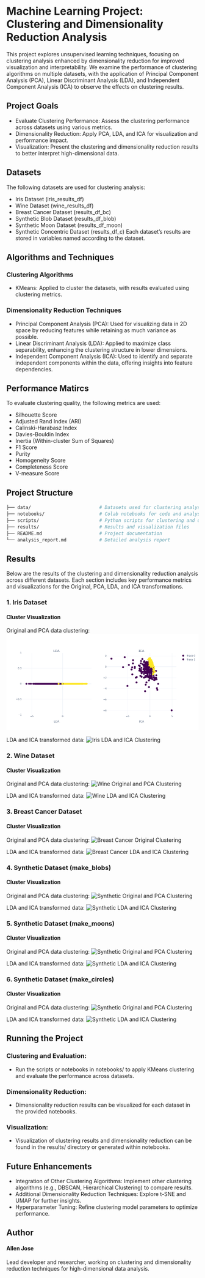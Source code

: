 
# Machine Learning Project: Clustering and Dimensionality Reduction Analysis


This project explores unsupervised learning techniques, focusing on clustering analysis enhanced by dimensionality reduction for improved visualization and interpretability. We examine the performance of clustering algorithms on multiple datasets, with the application of Principal Component Analysis (PCA), Linear Discriminant Analysis (LDA), and Independent Component Analysis (ICA) to observe the effects on clustering results.


## Project Goals

* Evaluate Clustering Performance: Assess the clustering performance across datasets using various metrics.
* Dimensionality Reduction: Apply PCA, LDA, and ICA for visualization and performance impact.
* Visualization: Present the clustering and dimensionality reduction results to better interpret high-dimensional data.
## Datasets

The following datasets are used for clustering analysis:

* Iris Dataset (iris_results_df)
* Wine Dataset (wine_results_df)
* Breast Cancer Dataset (results_df_bc)
* Synthetic Blob Dataset (results_df_blob)
* Synthetic Moon Dataset (results_df_moon)
* Synthetic Concentric Dataset (results_df_c)
Each dataset’s results are stored in variables named according to the dataset.
## Algorithms and Techniques

### Clustering Algorithms

* KMeans: Applied to cluster the datasets, with results evaluated using clustering metrics.
### Dimensionality Reduction Techniques

* Principal Component Analysis (PCA): Used for visualizing data in 2D space by reducing features while retaining as much variance as possible.
* Linear Discriminant Analysis (LDA): Applied to maximize class separability, enhancing the clustering structure in lower dimensions.
* Independent Component Analysis (ICA): Used to identify and separate independent components within the data, offering insights into feature dependencies.
## Performance Matircs

To evaluate clustering quality, the following metrics are used:

* Silhouette Score
* Adjusted Rand Index (ARI)
* Calinski-Harabasz Index
* Davies-Bouldin Index
* Inertia (Within-cluster Sum of Squares)
* F1 Score
* Purity
* Homogeneity Score
* Completeness Score
* V-measure Score
## Project Structure

```bash
├── data/                         # Datasets used for clustering analysis
├── notebooks/                    # Colab notebooks for code and analysis
├── scripts/                      # Python scripts for clustering and dimensionality reduction
├── results/                      # Results and visualization files
├── README.md                     # Project documentation
└── analysis_report.md            # Detailed analysis report
```
## Results

Below are the results of the clustering and dimensionality reduction analysis across different datasets. Each section includes key performance metrics and visualizations for the Original, PCA, LDA, and ICA transformations.

### 1. Iris Dataset
#### Cluster Visualization
Original and PCA data clustering:
![Iris Original and PCA Clustering](https://github.com/AllenJose2110/Dimentionality-Reduction-Using-PCA-LDA-and-ICA/blob/main/Cancer%20-%20(LDA%20%26%20ICA).png)

LDA and ICA transformed data:
![Iris LDA and ICA Clustering](https://github.com/allenjose24/Dimentionality-Reduction-Using-PCA-LDA-and-ICA/blob/main/Iris%20-%20(LDA%20%26%20ICA).png)

### 2. Wine Dataset
#### Cluster Visualization
Original and PCA data clustering:
![Wine Original and PCA Clustering](https://github.com/allenjose24/Dimentionality-Reduction-Using-PCA-LDA-and-ICA/blob/main/Wine%20-%20(Original%20%26%20PCA).png)

LDA and ICA transformed data:
![Wine LDA and ICA Clustering](https://github.com/allenjose24/Dimentionality-Reduction-Using-PCA-LDA-and-ICA/blob/main/Wine%20-%20(LDA%20%26%20ICA).png)

### 3. Breast Cancer Dataset
#### Cluster Visualization
Original and PCA data clustering:
![Breast Cancer Original Clustering](https://github.com/allenjose24/Dimentionality-Reduction-Using-PCA-LDA-and-ICA/blob/main/Cancer%20-%20(Original%20%26%20PCA).png)

LDA and ICA transformed data:
![Breast Cancer LDA and ICA Clustering](https://github.com/allenjose24/Dimentionality-Reduction-Using-PCA-LDA-and-ICA/blob/main/Cancer%20-%20(LDA%20%26%20ICA).png)

### 4. Synthetic Dataset (make_blobs)
#### Cluster Visualization
Original and PCA data clustering:
![Synthetic Original and PCA Clustering](https://github.com/allenjose24/Dimentionality-Reduction-Using-PCA-LDA-and-ICA/blob/main/blobs%20-%20(Original%20-%20PCA).png)

LDA and ICA transformed data:
![Synthetic LDA and ICA Clustering](https://github.com/allenjose24/Dimentionality-Reduction-Using-PCA-LDA-and-ICA/blob/main/blobs%20-%20(LDA%20%26%20ICA).png)

### 5. Synthetic Dataset (make_moons)
#### Cluster Visualization
Original and PCA data clustering:
![Synthetic Original and PCA Clustering](https://github.com/allenjose24/Dimentionality-Reduction-Using-PCA-LDA-and-ICA/blob/main/moons%20-%20(Original%20%26%20PCA).png)

LDA and ICA transformed data:
![Synthetic LDA and ICA Clustering](https://github.com/allenjose24/Dimentionality-Reduction-Using-PCA-LDA-and-ICA/blob/main/moons%20-%20(LDA%20%26%20ICA).png)

### 6. Synthetic Dataset (make_circles)
#### Cluster Visualization
Original and PCA data clustering:
![Synthetic Original and PCA Clustering](https://github.com/allenjose24/Dimentionality-Reduction-Using-PCA-LDA-and-ICA/blob/main/circles%20-%20(Original%20%26%20PCA).png)

LDA and ICA transformed data:
![Synthetic LDA and ICA Clustering](https://github.com/allenjose24/Dimentionality-Reduction-Using-PCA-LDA-and-ICA/blob/main/circles%20-%20(LDA%20%26%20ICA).png)

## Running the Project

### Clustering and Evaluation:

* Run the scripts or notebooks in notebooks/ to apply KMeans clustering and evaluate the performance across datasets.
### Dimensionality Reduction:

* Dimensionality reduction results can be visualized for each dataset in the provided notebooks.
### Visualization:

* Visualization of clustering results and dimensionality reduction can be found in the results/ directory or generated within notebooks.
## Future Enhancements

* Integration of Other Clustering Algorithms: Implement other clustering algorithms (e.g., DBSCAN, Hierarchical Clustering) to compare results.
* Additional Dimensionality Reduction Techniques: Explore t-SNE and UMAP for further insights.
* Hyperparameter Tuning: Refine clustering model parameters to optimize performance.
## Author

#### Allen Jose
Lead developer and researcher, working on clustering and dimensionality reduction techniques for high-dimensional data analysis.
